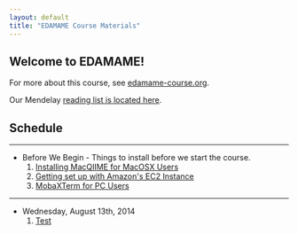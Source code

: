 ```yaml
---
layout: default
title: "EDAMAME Course Materials"
---
```


## Welcome to EDAMAME!

For more about this course, see [edamame-course.org](http://edamame-course.org).

Our Mendelay [reading list is located here](http://www.mendeley.com/groups/4688421/edamame/).

## Schedule
---------------------------------------------
* Before We Begin - Things to install before we start the course.
    1. [Installing MacQIIME for MacOSX Users]()
    1. [Getting set up with Amazon's EC2 Instance]()
    2. [MobaXTerm for PC Users]()

---------------------------------------------
* Wednesday, August 13th, 2014
    1. [Test]()
